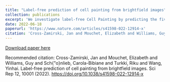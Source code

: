 ```yaml
---
title: "Label-free prediction of cell painting from brightfield images"
collection: publications
excerpt: 'We investigate label-free Cell Painting by predicting the five fluorescent Cell Painting channels from brightfield input using a Wasserstein GAN'
date: 2022-06-18
paperurl: 'https://www.nature.com/articles/s41598-022-12914-x'
citation: 'Cross-Zamirski, Jan and Mouchet, Elizabeth and Williams, Guy and Sch{\"o}nlieb, Carola-Bibiane and Turkki, Riku and Wang, Yinhai. Label-free prediction of cell painting from brightfield images. <i>Sci Rep</i> 12, 10001 (2022). https://doi.org/10.1038/s41598-022-12914-x'
---
```



[Download paper here](https://www.nature.com/articles/s41598-022-12914-x.pdf)

Recommended citation: Cross-Zamirski, Jan and Mouchet, Elizabeth and Williams, Guy and Sch{\"o}nlieb, Carola-Bibiane and Turkki, Riku and Wang, Yinhai. Label-free prediction of cell painting from brightfield images. Sci Rep 12, 10001 (2022). https://doi.org/10.1038/s41598-022-12914-x
